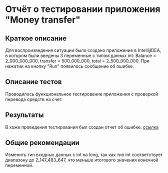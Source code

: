 # Отчёт о тестировании приложения "Money transfer"

## Краткое описание

Для воспроизведения ситуации было создано приложение в IntellijIDEA, в котором были введены 3 переменные с типом данных int: Balance = 2_000_000_000, transfer = 500_000_000, total = 2_500_000_000.
При нажатии на кнопку "Run" появилось сообщение об ошибке.


## Описание тестов

Проводилось функциональное тестирование приложения с проверкой перевода средств на счет.  

## Результаты

В хоже проведения тестирования был создан отчет об ошибке.
[ссылка](https://github.com/OlgaNikulina/java-2.1/issues/1)

## Общие рекомендации

Изменить тип входных данных с int на long, так как тип int соответствует диапазону до 2_147_483_647, что меньше итогового значения конечной переменной.
